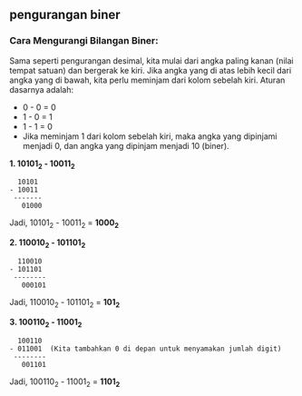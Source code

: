 ## pengurangan biner

### Cara Mengurangi Bilangan Biner:

Sama seperti pengurangan desimal, kita mulai dari angka paling kanan (nilai tempat satuan) dan bergerak ke kiri. Jika angka yang di atas lebih kecil dari angka yang di bawah, kita perlu meminjam dari kolom sebelah kiri. Aturan dasarnya adalah:

* 0 - 0 = 0
* 1 - 0 = 1
* 1 - 1 = 0
* Jika meminjam 1 dari kolom sebelah kiri, maka angka yang dipinjami menjadi 0, dan angka yang dipinjam menjadi 10 (biner).

**1. 10101<sub>2</sub> - 10011<sub>2</sub>**
```
  10101
- 10011
 -------
   01000
```
Jadi, 10101<sub>2</sub> - 10011<sub>2</sub> = **1000<sub>2</sub>**

**2. 110010<sub>2</sub> - 101101<sub>2</sub>**
```
  110010
- 101101
 --------
   000101
```
Jadi, 110010<sub>2</sub> - 101101<sub>2</sub> = **101<sub>2</sub>**

**3. 100110<sub>2</sub> - 11001<sub>2</sub>**
```
  100110
- 011001  (Kita tambahkan 0 di depan untuk menyamakan jumlah digit)
 --------
   001101
```
Jadi, 100110<sub>2</sub> - 11001<sub>2</sub> = **1101<sub>2</sub>**
